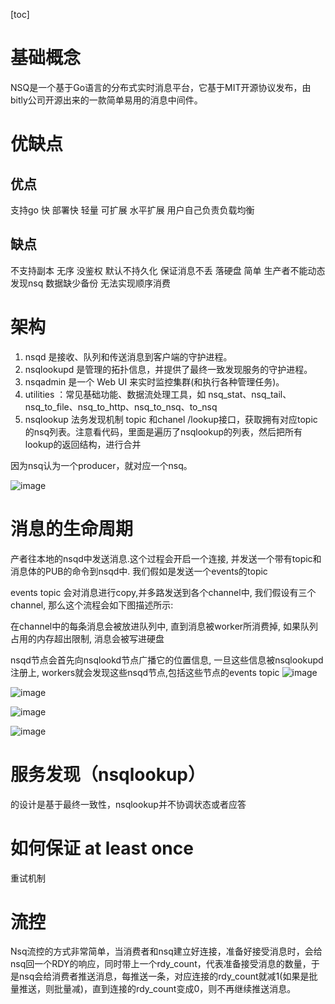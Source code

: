 [toc]
# 基础概念
NSQ是一个基于Go语言的分布式实时消息平台，它基于MIT开源协议发布，由bitly公司开源出来的一款简单易用的消息中间件。
# 优缺点
## 优点
支持go
快 部署快 
轻量 
可扩展 水平扩展 用户自己负责负载均衡

## 缺点
不支持副本
无序
没鉴权
默认不持久化 
保证消息不丢 
落硬盘 简单
生产者不能动态发现nsq
数据缺少备份
无法实现顺序消费 
# 架构
1. nsqd 是接收、队列和传送消息到客户端的守护进程。
1. nsqlookupd 是管理的拓扑信息，并提供了最终一致发现服务的守护进程。
1. nsqadmin 是一个 Web UI 来实时监控集群(和执行各种管理任务)。
1. utilities ：常见基础功能、数据流处理工具，如 nsq_stat、nsq_tail、nsq_to_file、nsq_to_http、nsq_to_nsq、to_nsq
2.  nsqlookup  法务发现机制 topic 和chanel
 /lookup接口，获取拥有对应topic的nsq列表。注意看代码，里面是遍历了nsqlookup的列表，然后把所有lookup的返回结构，进行合并

因为nsq认为一个producer，就对应一个nsq。

![image](90EE51076F4E4044B31C4E68A32FB905)
# 消息的生命周期
产者往本地的nsqd中发送消息.这个过程会开启一个连接, 并发送一个带有topic和消息体的PUB的命令到nsqd中. 我们假如是发送一个events的topic

events topic 会对消息进行copy,并多路发送到各个channel中, 我们假设有三个channel, 那么这个流程会如下图描述所示:

在channel中的每条消息会被放进队列中, 直到消息被worker所消费掉, 如果队列占用的内存超出限制, 消息会被写进硬盘

nsqd节点会首先向nsqlookd节点广播它的位置信息, 一旦这些信息被nsqlookupd注册上, workers就会发现这些nsqd节点,包括这些节点的events topic
![image](https://lihaoquan.me/media/20160620_nsq.png)

![image](https://lihaoquan.me/media/20160620_nsq-lookups.png)

![image](https://segmentfault.com/img/remote/1460000009194611?w=420&h=281)

![image](https://pic1.zhimg.com/80/v2-973fda23d1ae894ce73054cc404a7560_hd.jpg)

# 服务发现（nsqlookup）
的设计是基于最终一致性，nsqlookup并不协调状态或者应答
# 如何保证 at least once 
重试机制
# 流控 
Nsq流控的方式非常简单，当消费者和nsq建立好连接，准备好接受消息时，会给nsq回一个RDY的响应，同时带上一个rdy_count，代表准备接受消息的数量，于是nsq会给消费者推送消息，每推送一条，对应连接的rdy_count就减1(如果是批量推送，则批量减)，直到连接的rdy_count变成0，则不再继续推送消息。